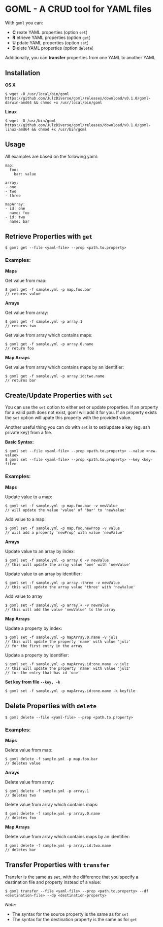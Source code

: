 # GOML - A CRUD tool for YAML files

With `goml` you can:

- **C** reate YAML properties (option `set`)
- **R** etrieve YAML properties (option `get`)
- **U** pdate YAML properties (option `set`)
- **D** elete YAML properties (option `delete`)

Additionally, you can **transfer** properties from one YAML to another YAML

## Installation

**OS X**

```
$ wget -O /usr/local/bin/goml https://github.com/JulzDiverse/goml/releases/download/v0.1.0/goml-darwin-amd64 && chmod +x /usr/local/bin/goml
```

**Linux**

```
$ wget -O /usr/bin/goml https://github.com/JulzDiverse/goml/releases/download/v0.1.0/goml-linux-amd64 && chmod +x /usr/bin/goml
```

## Usage

All examples are based on the following yaml:

```
map:
  foo:
    bar: value

array:
- one
- two
- three

mapArray:
- id: one
  name: foo
- id: two
  name: bar
```

## Retrieve Properties with `get`

```
$ goml get --file <yaml-file> --prop <path.to.property>
```

### Examples:

**Maps**

Get value from map:

```
$ goml get -f sample.yml -p map.foo.bar
// returns value
```
**Arrays**

Get value from array:

```
$ goml get -f sample.yml -p array.1
// returns two
```

Get value from array which contains maps:

```
$ goml get -f sample.yml -p array.0.name
// return foo
```

**Map Arrays**

Get value from array which contains maps by an identifier:

```
$ goml get -f sample.yml -p array.id:two.name
// returns bar
```


## Create/Update Properties with `set`

You can use the `set` option to either set or update properties. If an property for a valid path does not exist, goml will add it for you. If an property exists the `set` option will upate this property with the provided value.

Another useful thing you can do with `set` is to set/update a key (eg. ssh private key) from a file.  

**Basic Syntax:**

```
$ goml set --file <yaml-file> --prop <path.to.property> --value <new-value>
$ goml set --file <yaml-file> --prop <path.to.property> --key <key-file>
```

### Examples:

**Maps**

Update value to a map:

```
$ goml set -f sample.yml -p map.foo.bar -v newValue
// will update the value 'value' of 'bar' to 'newValue'
```

Add value to a map:

```
$ goml set -f sample.yml -p map.foo.newProp -v value
// will add a property 'newProp' with value 'newValue'
```

**Arrays**

Update value to an array by index:

```
$ goml set -f sample.yml -p array.0 -v newValue
// this will update the array value 'one' with 'newValue'
```

Update value to an array by identifier:

```
$ goml set -f sample.yml -p array.:three -v newValue
// this will update the array value 'three' with 'newValue'
```

Add value to array

```
$ goml set -f sample.yml -p array.+ -v newValue
// this will add the value 'newValue' to the array
```

**Map Arrays**

Update a property by index:

```
$ goml set -f sample.yml -p mapArray.0.name -v julz
// this will update the property 'name' with value 'julz'
// for the first entry in the array
```

Update a property by identifier:

```
$ goml set -f sample.yml -p mapArray.id:one.name -v julz
// this will update the property 'name' with value 'julz'
// for the entry that has id 'one'
```

**Set key from file `--key, -k`**

```
$ goml set -f sample.yml -p mapArray.id:one.name -k keyfile
```

## Delete Properties with `delete`

```
$ goml delete --file <yaml-file> --prop <path.to.property>
```

### Examples:

**Maps**

Delete value from map:

```
$ goml delete -f sample.yml -p map.foo.bar
// deletes value
```
**Arrays**

Delete value from array:

```
$ goml delete -f sample.yml -p array.1
// deletes two
```

Delete value from array which contains maps:

```
$ goml delete -f sample.yml -p array.0.name
// deletes foo
```

**Map Arrays**

Delete value from array which contains maps by an identifier:

```
$ goml delete -f sample.yml -p array.id:two.name
// deletes bar
```

## Transfer Properties with `transfer`

Transfer is the same as `set`, with the difference that you specify a destination file and property instead of a value:

```
$ goml transfer --file <yaml-file> --prop <path.to.property> --df <destination-file> --dp <destination-property>
```

*Note:*
- The syntax for the source property is the same as for  `set`
- The syntax for the destination property is the same as for `get`
